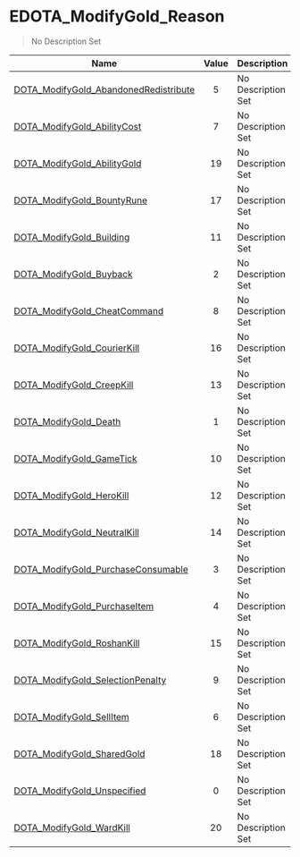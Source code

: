 # EDOTA_ModifyGold_Reason
> No Description Set

Name|Value|Description|Client
--|:--:|--|:--:
[DOTA_ModifyGold_AbandonedRedistribute](DOTA_ModifyGold_AbandonedRedistribute)|5|No Description Set|❌
[DOTA_ModifyGold_AbilityCost](DOTA_ModifyGold_AbilityCost)|7|No Description Set|❌
[DOTA_ModifyGold_AbilityGold](DOTA_ModifyGold_AbilityGold)|19|No Description Set|❌
[DOTA_ModifyGold_BountyRune](DOTA_ModifyGold_BountyRune)|17|No Description Set|❌
[DOTA_ModifyGold_Building](DOTA_ModifyGold_Building)|11|No Description Set|❌
[DOTA_ModifyGold_Buyback](DOTA_ModifyGold_Buyback)|2|No Description Set|❌
[DOTA_ModifyGold_CheatCommand](DOTA_ModifyGold_CheatCommand)|8|No Description Set|❌
[DOTA_ModifyGold_CourierKill](DOTA_ModifyGold_CourierKill)|16|No Description Set|❌
[DOTA_ModifyGold_CreepKill](DOTA_ModifyGold_CreepKill)|13|No Description Set|❌
[DOTA_ModifyGold_Death](DOTA_ModifyGold_Death)|1|No Description Set|❌
[DOTA_ModifyGold_GameTick](DOTA_ModifyGold_GameTick)|10|No Description Set|❌
[DOTA_ModifyGold_HeroKill](DOTA_ModifyGold_HeroKill)|12|No Description Set|❌
[DOTA_ModifyGold_NeutralKill](DOTA_ModifyGold_NeutralKill)|14|No Description Set|❌
[DOTA_ModifyGold_PurchaseConsumable](DOTA_ModifyGold_PurchaseConsumable)|3|No Description Set|❌
[DOTA_ModifyGold_PurchaseItem](DOTA_ModifyGold_PurchaseItem)|4|No Description Set|❌
[DOTA_ModifyGold_RoshanKill](DOTA_ModifyGold_RoshanKill)|15|No Description Set|❌
[DOTA_ModifyGold_SelectionPenalty](DOTA_ModifyGold_SelectionPenalty)|9|No Description Set|❌
[DOTA_ModifyGold_SellItem](DOTA_ModifyGold_SellItem)|6|No Description Set|❌
[DOTA_ModifyGold_SharedGold](DOTA_ModifyGold_SharedGold)|18|No Description Set|❌
[DOTA_ModifyGold_Unspecified](DOTA_ModifyGold_Unspecified)|0|No Description Set|❌
[DOTA_ModifyGold_WardKill](DOTA_ModifyGold_WardKill)|20|No Description Set|❌
